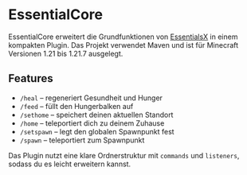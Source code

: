 # EssentialCore

EssentialCore erweitert die Grundfunktionen von [EssentialsX](https://essentialsx.net/) in einem kompakten Plugin. Das Projekt verwendet Maven und ist für Minecraft Versionen 1.21 bis 1.21.7 ausgelegt.

## Features

- `/heal` – regeneriert Gesundheit und Hunger
- `/feed` – füllt den Hungerbalken auf
- `/sethome` – speichert deinen aktuellen Standort
- `/home` – teleportiert dich zu deinem Zuhause
- `/setspawn` – legt den globalen Spawnpunkt fest
- `/spawn` – teleportiert zum Spawnpunkt

Das Plugin nutzt eine klare Ordnerstruktur mit `commands` und `listeners`, sodass du es leicht erweitern kannst.
